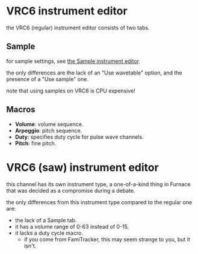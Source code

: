 # VRC6 instrument editor

the VRC6 (regular) instrument editor consists of two tabs.

## Sample

for sample settings, see [the Sample instrument editor](sample.md).

the only differences are the lack of an "Use wavetable" option, and the presence of a "Use sample" one.

note that using samples on VRC6 is CPU expensive!

## Macros

- **Volume**: volume sequence.
- **Arpeggio**: pitch sequence.
- **Duty**: specifies duty cycle for pulse wave channels.
- **Pitch**: fine pitch.

# VRC6 (saw) instrument editor

this channel has its own instrument type, a one-of-a-kind thing in Furnace that was decided as a compromise during a debate.

the only differences from this instrument type compared to the regular one are:
- the lack of a Sample tab.
- it has a volume range of 0-63 instead of 0-15.
- it lacks a duty cycle macro.
  - if you come from FamiTracker, this may seem strange to you, but it isn't.

